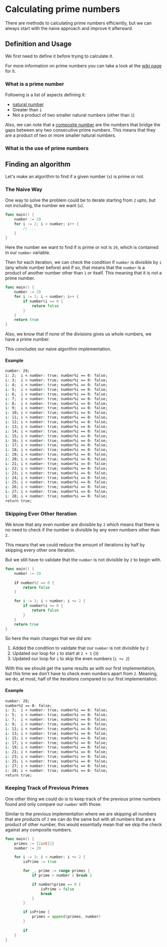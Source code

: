 # Calculating prime numbers

There are methods to calculating prime numbers efficiently, but we can always start with the naive approach and improve it afterward.

## Definition and Usage

We first need to define it before trying to calculate it.

For more information on prime numbers you can take a look at the [wiki page](https://en.wikipedia.org/wiki/Prime_number) for it.

### What is a prime number

Following is a list of aspects defining it:

- [natural number](https://en.wikipedia.org/wiki/Natural_number)
- Greater than `1`
- Not a product of two smaller natural numbers (other than `1`)

Also, we can note that a [composite number](https://en.wikipedia.org/wiki/Composite_number) are the numbers that bridge the gaps between any two consecutive prime numbers. This means that they are a product of two or more smaller natural numbers.

### What is the use of prime numbers

## Finding an algorithm

Let's make an algorithm to find if a given number (`x`) is prime or not.

### The Naive Way

One way to solve the problem could be to iterate starting from `2` upto, but not including, the number we want (`x`).

```go
func main() {
    number := 29
    for i := 2; i < number; i++ {
        // ...
    }
}
```

Here the number we want to find if is prime or not is `29`, which is contained in our `number` variable.

Then for each iteration, we can check the condition if `number` is divisible by `i` (any whole number before) and if so, that means that the `number` is a product of another number other than `1` or itself. This meaning that it is not a prime number.

```go
func main() {
    number := 29
    for i := 2; i < number; i++ {
        if number%i == 0 {
            return false
        }
    }
    return true
}
```

Also, we know that if none of the divisions gives us whole numbers, we have a prime number.

This concludes our naive algorithm implementation.

#### Example

```css
number: 29;
i: 2;  i < number: true; number%i == 0: false;
i: 3;  i < number: true; number%i == 0: false;
i: 4;  i < number: true; number%i == 0: false;
i: 5;  i < number: true; number%i == 0: false;
i: 6;  i < number: true; number%i == 0: false;
i: 7;  i < number: true; number%i == 0: false;
i: 8;  i < number: true; number%i == 0: false;
i: 9;  i < number: true; number%i == 0: false;
i: 10; i < number: true; number%i == 0: false;
i: 11; i < number: true; number%i == 0: false;
i: 12; i < number: true; number%i == 0: false;
i: 13; i < number: true; number%i == 0: false;
i: 14; i < number: true; number%i == 0: false;
i: 15; i < number: true; number%i == 0: false;
i: 16; i < number: true; number%i == 0: false;
i: 17; i < number: true; number%i == 0: false;
i: 18; i < number: true; number%i == 0: false;
i: 19; i < number: true; number%i == 0: false;
i: 20; i < number: true; number%i == 0: false;
i: 21; i < number: true; number%i == 0: false;
i: 22; i < number: true; number%i == 0: false;
i: 23; i < number: true; number%i == 0: false;
i: 24; i < number: true; number%i == 0: false;
i: 25; i < number: true; number%i == 0: false;
i: 26; i < number: true; number%i == 0: false;
i: 27; i < number: true; number%i == 0: false;
i: 28; i < number: true; number%i == 0: false;
return true;
```

### Skipping Ever Other Iteration

We know that any even number are divisible by `2` which means that there is no need to check if the number is divisible by any even numbers other than `2`.

This means that we could reduce the amount of iterations by half by skipping every other one iteration.

But we still have to validate that the `number` is not divisible by `2` to begin with.

```go
func main() {
    number := 29
	
    if number%2 == 0 {
        return false
    }

    for i := 3; i < number; i += 2 {
        if number%i == 0 {
            return false
        }
    }
    return true
}
```

So here the main changes that we did are:

1. Added the condition to validate that our `number` is not divisible by `2`
2. Updated our loop for `i` to start at `2 + 1` (`3`)
3. Updated our loop for `i` to skip the even numbers (`i += 2`)

With this we should get the same results as with our first implementation, but this time we don't have to check even numbers apart from `2`. Meaning, we do, at most, half of the iterations compared to our first implementation.

#### Example

```css
number: 29;
number%2 == 0: false;
i: 3;  i < number: true; number%i == 0: false;
i: 5;  i < number: true; number%i == 0: false;
i: 7;  i < number: true; number%i == 0: false;
i: 9;  i < number: true; number%i == 0: false;
i: 11; i < number: true; number%i == 0: false;
i: 13; i < number: true; number%i == 0: false;
i: 15; i < number: true; number%i == 0: false;
i: 17; i < number: true; number%i == 0: false;
i: 19; i < number: true; number%i == 0: false;
i: 21; i < number: true; number%i == 0: false;
i: 23; i < number: true; number%i == 0: false;
i: 25; i < number: true; number%i == 0: false;
i: 27; i < number: true; number%i == 0: false;
i: 28; i < number: true; number%i == 0: false;
return true;
```

### Keeping Track of Previous Primes

One other thing we could do is to keep track of the previous prime numbers found and only compare our `number` with those.

Similar to the previous implementation where we are skipping all numbers that are products of `2` we can do the same but with all numbers that are a product of other number, this would essentially mean that we skip the check against any composite numbers.

```go
func main() {
    primes := []int{2}
    number := 29

    for i := 3; i < number; i += 2 {
        isPrime := true

        for _, prime := range primes {
            if prime > number { break }

            if number%prime == 0 {
                isPrime = false
                break
            }
        }

        if isPrime {
            primes = append(primes, number)
        }
		
		if
    }
}
```